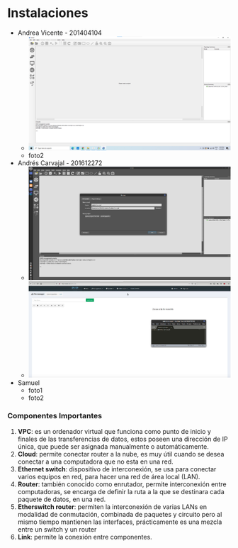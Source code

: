 # Instalaciones

* Andrea Vicente - 201404104
  * ![andrea_gns3](assets/andrea1.png)
  * foto2
* Andrés Carvajal - 201612272
  * ![andy_gns3](assets/andy1.png)
  * ![andy_eve_ng](assets/andy2.png)
* Samuel
  * foto1
  * foto2

### Componentes Importantes

1. **VPC**: es un ordenador virtual que funciona como punto de inicio y finales de las transferencias de datos, estos poseen una dirección de IP única, que puede ser asignada manualmente o automáticamente.
2. **Cloud**: permite conectar router a la nube, es muy útil cuando se desea conectar a una computadora que no esta en una red.
3. **Ethernet switch**:  dispositivo de interconexión, se usa para conectar varios equipos en red, para hacer una red de área local (LAN).
4. **Router**:  también conocido como enrutador, permite interconexión entre computadoras,  se encarga de definir la ruta a la que se destinara cada paquete de datos, en una red.
5. **Etherswitch router**:  permiten la interconexión de varias LANs en modalidad de conmutación, combinada de paquetes y circuito pero al mismo tiempo mantienen las interfaces, prácticamente es una mezcla entre un switch y un router 
6. **Link**: permite la conexión entre componentes. 


